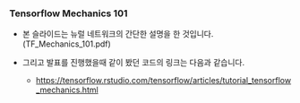 ### Tensorflow Mechanics 101

- 본 슬라이드는 뉴럴 네트워크의 간단한 설명을 한 것입니다. (TF_Mechanics_101.pdf)

- 그리고 발표를 진행했을때 같이 봤던 코드의 링크는 다음과 같습니다.

	- https://tensorflow.rstudio.com/tensorflow/articles/tutorial_tensorflow_mechanics.html
	